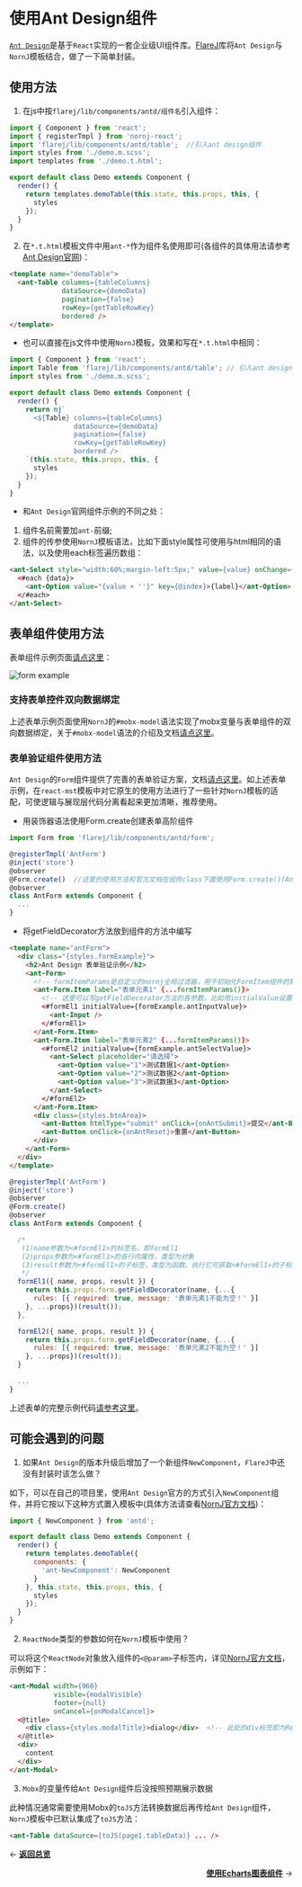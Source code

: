 # 使用Ant Design组件

[`Ant Design`](https://ant.design/docs/react/introduce-cn)是基于`React`实现的一套企业级UI组件库。[FlareJ](https://github.com/joe-sky/flarej)库将`Ant Design`与`NornJ`模板结合，做了一下简单封装。

## 使用方法

1. 在js中按`flarej/lib/components/antd/组件名`引入组件：

```js
import { Component } from 'react';
import { registerTmpl } from 'nornj-react';
import 'flarej/lib/components/antd/table';  //引入ant design组件
import styles from './demo.m.scss';
import templates from './demo.t.html';

export default class Demo extends Component {
  render() {
    return templates.demoTable(this.state, this.props, this, {
      styles
    });
  }
}
```

2. 在`*.t.html`模板文件中用`ant-*`作为组件名使用即可(各组件的具体用法请参考[Ant Design官网](https://ant.design/docs/react/introduce-cn))：

```html
<template name="demoTable">
  <ant-Table columns={tableColumns}
             dataSource={demoData}
             pagination={false}
             rowKey={getTableRowKey}
             bordered />
</template>
```

* 也可以直接在js文件中使用`NornJ`模板，效果和写在`*.t.html`中相同：

```js
import { Component } from 'react';
import Table from 'flarej/lib/components/antd/table'; // 引入ant design组件
import styles from './demo.m.scss';

export default class Demo extends Component {
  render() {
    return nj`
      <${Table} columns={tableColumns}
                dataSource={demoData}
                pagination={false}
                rowKey={getTableRowKey}
                bordered />
    `(this.state, this.props, this, {
      styles
    });
  }
}
```

* 和`Ant Design`官网组件示例的不同之处：

1. 组件名前需要加`ant-`前缀;
2. 组件的传参使用`NornJ`模板语法，比如下面style属性可使用与html相同的语法，以及使用each标签遍历数组：

```html
<ant-Select style="width:60%;margin-left:5px;" value={value} onChange={onSelectChange('testParam')} placeholder="请选择">
  <#each {data}>
    <ant-Option value="{value + ''}" key={@index}>{label}</ant-Option>
  </#each>
</ant-Select>
```

## 表单组件使用方法

表单组件示例页面[请点这里](https://github.com/joe-sky/nornj-cli/tree/master/templates/react-mst/src/web/pages/formExample)：

![form example](images/antd1.png?raw=true)

### 支持表单控件双向数据绑定

上述表单示例页面使用`NornJ`的`#mobx-model`语法实现了mobx变量与表单组件的双向数据绑定，关于`#mobx-model`语法的介绍及文档[请点这里](https://joe-sky.github.io/nornj-guide/templateSyntax/inlineExtensionTag.html#mobx-model)。

### 表单验证组件使用方法

`Ant Design`的`Form`组件提供了完善的表单验证方案，文档[请点这里](https://ant.design/components/form-cn/#Form.create(options))。如上述表单示例，在`react-mst`模板中对它原生的使用方法进行了一些针对`NornJ`模板的适配，可使逻辑与展现层代码分离看起来更加清晰，推荐使用。

* 用装饰器语法使用Form.create创建表单高阶组件

```js
import Form from 'flarej/lib/components/antd/form';

@registerTmpl('AntForm')
@inject('store')
@observer
@Form.create()  //这里的使用方法和官方文档在组件class下面使用Form.create()(AntForm)的效果是一样的
@observer
class AntForm extends Component {
  ...
}
```

* 将getFieldDecorator方法放到组件的方法中编写

```html
<template name="antForm">
  <div class="{styles.formExample}">
    <h2>Ant Design 表单验证示例</h2>
    <ant-Form>
      <!-- formItemParams是自定义的nornj全局过滤器，用于初始化FormItem组件的默认样式等，是在utils/nj.configs.js里定义的 -->
      <ant-Form.Item label="表单元素1" {...formItemParams()}>
        <!-- 这里可以写getFieldDecorator方法的各参数，比如用initialValue设置初始值 -->
        <#formEl1 initialValue={formExample.antInputValue}>
          <ant-Input />
        </#formEl1>
      </ant-Form.Item>
      <ant-Form.Item label="表单元素2" {...formItemParams()}>
        <#formEl2 initialValue={formExample.antSelectValue}>
          <ant-Select placeholder="请选择">
            <ant-Option value="1">测试数据1</ant-Option>
            <ant-Option value="2">测试数据2</ant-Option>
            <ant-Option value="3">测试数据3</ant-Option>
          </ant-Select>
        </#formEl2>
      </ant-Form.Item>
      <div class={styles.btnArea}>
        <ant-Button htmlType="submit" onClick={onAntSubmit}>提交</ant-Button>
        <ant-Button onClick={onAntReset}>重置</ant-Button>
      </div>
    </ant-Form>
  </div>
</template>
```

```js
@registerTmpl('AntForm')
@inject('store')
@observer
@Form.create()
@observer
class AntForm extends Component {

  /*
   (1)name参数为<#formEl1>的标签名，即formEl1
   (2)props参数为<#formEl1>的各行内属性，类型为对象
   (3)result参数为<#formEl1>的子标签，类型为函数。执行它可获取<#formEl1>的子标签
   */
  formEl1({ name, props, result }) {
    return this.props.form.getFieldDecorator(name, {...{
      rules: [{ required: true, message: '表单元素1不能为空！' }]
    }, ...props})(result());
  },

  formEl2({ name, props, result }) {
    return this.props.form.getFieldDecorator(name, {...{
      rules: [{ required: true, message: '表单元素2不能为空！' }]
    }, ...props})(result());
  }

  ...
}
```

上述表单的完整示例代码[请参考这里](https://github.com/joe-sky/nornj-cli/tree/master/templates/react-mst/src/web/pages/formExample)。

## 可能会遇到的问题

1. 如果`Ant Design`的版本升级后增加了一个新组件`NewComponent`，`FlareJ`中还没有封装时该怎么做？

如下，可以在自己的项目里，使用`Ant Design`官方的方式引入`NewComponent`组件，并将它按以下这种方式置入模板中(具体方法请查看[NornJ官方文档](https://joe-sky.gitbooks.io/nornj-guide/api/renderReact.html#%E7%9B%B4%E6%8E%A5%E5%9C%A8%E6%A8%A1%E6%9D%BF%E5%87%BD%E6%95%B0%E4%B8%AD%E4%BC%A0%E5%85%A5react%E7%BB%84%E4%BB%B6))：

```js
import { NewComponent } from 'antd';

export default class Demo extends Component {
  render() {
    return templates.demoTable({
      components: {
        'ant-NewComponent': NewComponent
      }
    }, this.state, this.props, this, {
      styles
    });
  }
}
```

2. `ReactNode`类型的参数如何在`NornJ`模板中使用？

可以将这个`ReactNode`对象放入组件的`<@param>`子标签内，详见[NornJ官方文档](https://joe-sky.gitbooks.io/nornj-guide/templateSyntax/built-inExtensionTag.html#props%E4%B8%8Eprop)，示例如下：

```html
<ant-Modal width={960}
           visible={modalVisible}
           footer={null}
           onCancel={onModalCancel}>
  <@title>
    <div class={styles.modalTitle}>dialog</div>  <!-- 此处的div标签即为ReactNode类型 -->
  </@title>
  <div>
    content
  </div>
</ant-Modal>
```

3. `Mobx`的变量传给`Ant Design`组件后没按照预期展示数据

此种情况通常需要使用Mobx的`toJS`方法转换数据后再传给`Ant Design`组件，`NornJ`模板中已默认集成了`toJS`方法：

```html
<ant-Table dataSource={toJS(page1.tableData)} ... />
```

<p align="left">← <a href="overview.md"><b>返回总览</b></a></p>
<p align="right"><a href="echarts.md"><b>使用Echarts图表组件</b></a> →</p>